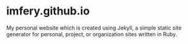 # imfery.github.io

<p>My personal website which is created using Jekyll, a simple static site generator for personal, project, or organization sites written in Ruby.</p>
